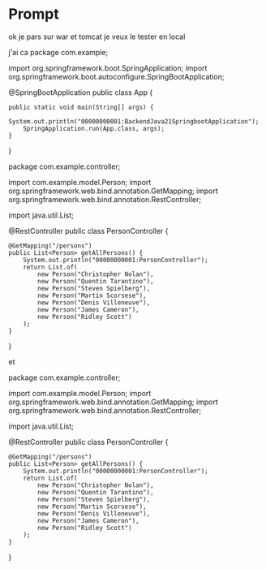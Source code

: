 
# Prompt

ok je pars sur war et tomcat
je veux le tester en local

j'ai ca
package com.example;

import org.springframework.boot.SpringApplication;
import org.springframework.boot.autoconfigure.SpringBootApplication;

@SpringBootApplication
public class App {

	public static void main(String[] args) {
		System.out.println("00000000001:BackendJava21SpringbootApplication");
		SpringApplication.run(App.class, args);
	}

}


package com.example.controller;

import com.example.model.Person;
import org.springframework.web.bind.annotation.GetMapping;
import org.springframework.web.bind.annotation.RestController;

import java.util.List;

@RestController
public class PersonController {

    @GetMapping("/persons")
    public List<Person> getAllPersons() {
    	System.out.println("00000000001:PersonController");
        return List.of(
            new Person("Christopher Nolan"),
            new Person("Quentin Tarantino"),
            new Person("Steven Spielberg"),
            new Person("Martin Scorsese"),
            new Person("Denis Villeneuve"),
            new Person("James Cameron"),
            new Person("Ridley Scott")
        );
    }
}

et

package com.example.controller;

import com.example.model.Person;
import org.springframework.web.bind.annotation.GetMapping;
import org.springframework.web.bind.annotation.RestController;

import java.util.List;

@RestController
public class PersonController {

    @GetMapping("/persons")
    public List<Person> getAllPersons() {
    	System.out.println("00000000001:PersonController");
        return List.of(
            new Person("Christopher Nolan"),
            new Person("Quentin Tarantino"),
            new Person("Steven Spielberg"),
            new Person("Martin Scorsese"),
            new Person("Denis Villeneuve"),
            new Person("James Cameron"),
            new Person("Ridley Scott")
        );
    }
}